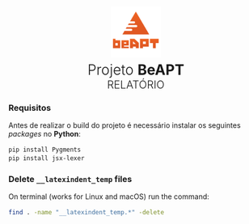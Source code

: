 <div align="center">
<a href="#"><img alt="Podcastr" src="/presentation/public/media/logos/beapt.svg" width="100px"></a>
<h1 style="font-weight: 300; margin-top: 5px; margin-bottom: 0 !important;">Projeto <strong>BeAPT</strong></h1>
<h2 style="text-transform: uppercase; font-weight: 300; margin-top: 0;">Relatório</h2>
</div>

<h3>Requisitos</h3>

Antes de realizar o build do projeto é necessário instalar os seguintes *packages* no **Python**:

```bash
pip install Pygments
pip install jsx-lexer
```


<h3>Delete <code>__latexindent_temp</code> files</h3>

On terminal (works for Linux and macOS) run the command:

```bash
find . -name "__latexindent_temp.*" -delete
```
